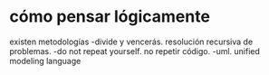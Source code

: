 # cómo pensar lógicamente

existen metodologías
-divide y vencerás. resolución recursiva de problemas.
-do not repeat yourself. no repetir código.
-uml. unified modeling language


